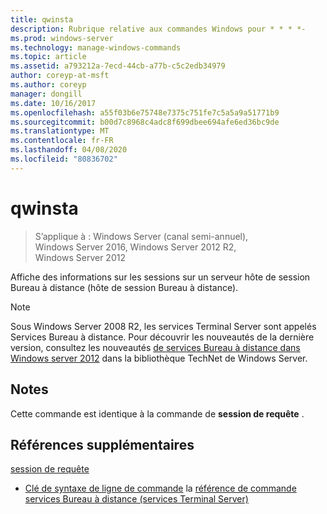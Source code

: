 ```yaml
---
title: qwinsta
description: Rubrique relative aux commandes Windows pour * * * *-
ms.prod: windows-server
ms.technology: manage-windows-commands
ms.topic: article
ms.assetid: a793212a-7ecd-44cb-a77b-c5c2edb34979
author: coreyp-at-msft
ms.author: coreyp
manager: dongill
ms.date: 10/16/2017
ms.openlocfilehash: a55f03b6e75748e7375c751fe7c5a5a9a51771b9
ms.sourcegitcommit: b00d7c8968c4adc8f699dbee694afe6ed36bc9de
ms.translationtype: MT
ms.contentlocale: fr-FR
ms.lasthandoff: 04/08/2020
ms.locfileid: "80836702"
---
```

# <a name="qwinsta"></a>qwinsta

>S’applique à : Windows Server (canal semi-annuel), Windows Server 2016, Windows Server 2012 R2, Windows Server 2012

Affiche des informations sur les sessions sur un serveur hôte de session Bureau à distance (hôte de session Bureau à distance).

> [!NOTE]
> Sous Windows Server 2008 R2, les services Terminal Server sont appelés Services Bureau à distance. Pour découvrir les nouveautés de la dernière version, consultez les nouveautés [de services Bureau à distance dans Windows server 2012](https://technet.microsoft.com/library/hh831527) dans la bibliothèque TechNet de Windows Server.

## <a name="remarks"></a>Notes
Cette commande est identique à la commande de **session de requête** .

## <a name="additional-references"></a>Références supplémentaires
[session de requête](query-session.md)
- [Clé de syntaxe de ligne de commande](command-line-syntax-key.md)
la [référence de commande services Bureau à distance (services Terminal Server)](remote-desktop-services-terminal-services-command-reference.md)
